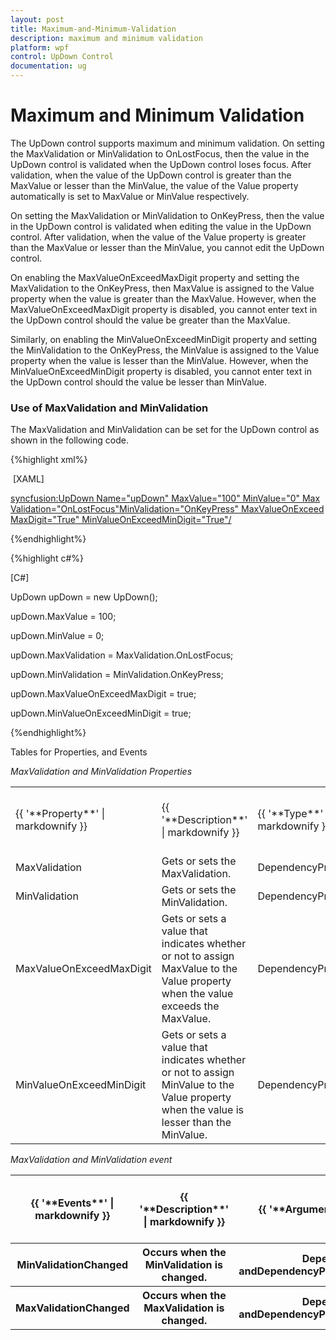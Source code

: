 ```yaml
---
layout: post
title: Maximum-and-Minimum-Validation
description: maximum and minimum validation
platform: wpf
control: UpDown Control
documentation: ug
---
```


# Maximum and Minimum Validation

The UpDown control supports maximum and minimum validation. On setting the MaxValidation or MinValidation to OnLostFocus, then the value in the UpDown control is validated when the UpDown control loses focus. After validation, when the value of the UpDown control is greater than the MaxValue or lesser than the MinValue, the value of the Value property automatically is set to MaxValue or MinValue respectively.

On setting the MaxValidation or MinValidation to OnKeyPress, then the value in the UpDown control is validated when editing the value in the UpDown control. After validation, when the value of the Value property is greater than the MaxValue or lesser than the MinValue, you cannot edit the UpDown control.

On enabling the MaxValueOnExceedMaxDigit property and setting the MaxValidation to the OnKeyPress, then MaxValue is assigned to the Value property when the value is greater than the MaxValue. However, when the MaxValueOnExceedMaxDigit property is disabled, you cannot enter text in the UpDown control should the value be greater than the MaxValue.

Similarly, on enabling the MinValueOnExceedMinDigit property and setting the MinValidation to the OnKeyPress, the MinValue is assigned to the Value property when the value is lesser than the MinValue. However, when the MinValueOnExceedMinDigit property is disabled, you cannot enter text in the UpDown control should the value be lesser than MinValue.

### Use of MaxValidation and MinValidation

The MaxValidation and MinValidation can be set for the UpDown control as shown in the following code.

{%highlight xml%}

 [XAML]

<syncfusion:UpDown Name="upDown" MaxValue="100" MinValue="0" MaxValidation="OnLostFocus"MinValidation="OnKeyPress" MaxValueOnExceedMaxDigit="True" MinValueOnExceedMinDigit="True"/>

{%endhighlight%}

{%highlight c#%}

[C#]

UpDown upDown = new UpDown();

upDown.MaxValue = 100;

upDown.MinValue = 0;

upDown.MaxValidation = MaxValidation.OnLostFocus;

upDown.MinValidation = MinValidation.OnKeyPress;

upDown.MaxValueOnExceedMaxDigit = true;

upDown.MinValueOnExceedMinDigit = true;

{%endhighlight%}

Tables for Properties, and Events

_MaxValidation and MinValidation Properties_

<table>
<tr>
<td>
{{ '**Property**' | markdownify }}</td><td>
{{ '**Description**' | markdownify }}</td><td>
{{ '**Type**' | markdownify }}</td><td>
{{ '**Data Type**' | markdownify }}</td><td>
{{ '**Reference links**' | markdownify }}</td></tr>
<tr>
<td>
MaxValidation</td><td>
Gets or sets the MaxValidation.</td><td>
DependencyProperty</td><td>
MaxValidation</td><td>
Not applicable</td></tr>
<tr>
<td>
MinValidation</td><td>
Gets or sets the MinValidation.</td><td>
DependencyProperty</td><td>
MinValidation</td><td>
Not applicable</td></tr>
<tr>
<td>
MaxValueOnExceedMaxDigit</td><td>
Gets or sets a value that indicates whether or not to assign MaxValue to the Value property when the value exceeds the MaxValue.</td><td>
DependencyProperty</td><td>
bool</td><td>
Not applicable</td></tr>
<tr>
<td>
MinValueOnExceedMinDigit</td><td>
Gets or sets a value that indicates whether or not to assign MinValue to the Value property when the value is lesser than the MinValue.</td><td>
DependencyProperty</td><td>
bool</td><td>
Not applicable</td></tr>
</table>


_MaxValidation and MinValidation event_

<table>
<tr>
<th>
{{ '**Events**' | markdownify }}</th><th>
{{ '**Description**' | markdownify }}</th><th>
{{ '**Arguments**' | markdownify }}</th><th>
{{ '**Type**' | markdownify }}</th><th>
{{ '**Reference links**' | markdownify }}</th></tr>
<tr>
<th>
MinValidationChanged</th><th>
Occurs when the MinValidation is changed.</th><th>
DependencyObject andDependencyPropertyChangedEventArgs.</th><th>
PropertyChangedCallback</th><th>
Not applicable.</th></tr>
<tr>
<th>
MaxValidationChanged</th><th>
Occurs when the MaxValidation is changed.</th><th>
DependencyObject andDependencyPropertyChangedEventArgs.</th><th>
PropertyChangedCallback</th><th>
Not applicable.</th></tr>
</table>


